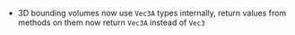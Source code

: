 - 3D bounding volumes now use `Vec3A` types internally, return values from methods on them now return `Vec3A` instead of `Vec3`
